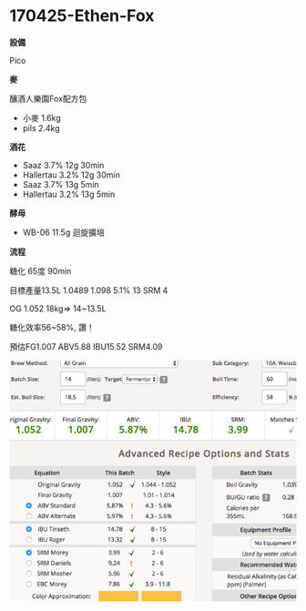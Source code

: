 # 170425-Ethen-Fox

**設備**

Pico 

**麥**

釀酒人樂園Fox配方包

* 小麥 1.6kg
* pils 2.4kg

**酒花**

* Saaz 3.7% 12g 30min
* Hallertau 3.2% 12g 30min 
* Saaz 3.7% 13g 5min
* Hallertau 3.2% 13g 5min 

**酵母**

* WB-06 11.5g 迴旋擴培

**流程**

糖化 65度 90min

目標產量13.5L 1.0489 1.098 5.1% 13 SRM 4

OG 1.052 18kg=> 14~13.5L

糖化效率56~58%, 讚！

預估FG1.007 ABV5.88 IBU15.52 SRM4.09

![](../img/test45.png)